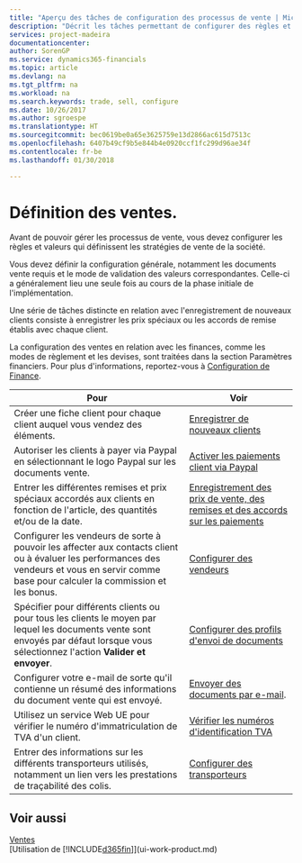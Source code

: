 ```yaml
---
title: "Aperçu des tâches de configuration des processus de vente | Microsoft Docs"
description: "Décrit les tâches permettant de configurer des règles et des valeurs pour définir vos stratégies et vos processus de vente."
services: project-madeira
documentationcenter: 
author: SorenGP
ms.service: dynamics365-financials
ms.topic: article
ms.devlang: na
ms.tgt_pltfrm: na
ms.workload: na
ms.search.keywords: trade, sell, configure
ms.date: 10/26/2017
ms.author: sgroespe
ms.translationtype: HT
ms.sourcegitcommit: bec0619be0a65e3625759e13d2866ac615d7513c
ms.openlocfilehash: 6407b49cf9b5e844b4e0920ccf1fc299d96ae34f
ms.contentlocale: fr-be
ms.lasthandoff: 01/30/2018

---
```

# <a name="setting-up-sales"></a>Définition des ventes.
Avant de pouvoir gérer les processus de vente, vous devez configurer les règles et valeurs qui définissent les stratégies de vente de la société.

Vous devez définir la configuration générale, notamment les documents vente requis et le mode de validation des valeurs correspondantes. Celle-ci a généralement lieu une seule fois au cours de la phase initiale de l'implémentation.

Une série de tâches distincte en relation avec l'enregistrement de nouveaux clients consiste à enregistrer les prix spéciaux ou les accords de remise établis avec chaque client.

La configuration des ventes en relation avec les finances, comme les modes de règlement et les devises, sont traitées dans la section Paramètres financiers. Pour plus d'informations, reportez-vous à [Configuration de Finance](finance-setup-finance.md).

| Pour | Voir |
| --- | --- |
| Créer une fiche client pour chaque client auquel vous vendez des éléments. |[Enregistrer de nouveaux clients](sales-how-register-new-customers.md) |
| Autoriser les clients à payer via Paypal en sélectionnant le logo Paypal sur les documents vente. |[Activer les paiements client via Paypal](sales-how-enable-payment-service-extensions.md) |
| Entrer les différentes remises et prix spéciaux accordés aux clients en fonction de l'article, des quantités et/ou de la date. |[Enregistrement des prix de vente, des remises et des accords sur les paiements](sales-how-record-sales-price-discount-payment-agreements.md) |
| Configurer les vendeurs de sorte à pouvoir les affecter aux contacts client ou à évaluer les performances des vendeurs et vous en servir comme base pour calculer la commission et les bonus. |[Configurer des vendeurs](sales-how-setup-salespeople.md) |
| Spécifier pour différents clients ou pour tous les clients le moyen par lequel les documents vente sont envoyés par défaut lorsque vous sélectionnez l'action **Valider et envoyer**. |[Configurer des profils d'envoi de documents](sales-how-setup-document-send-profiles.md) |
| Configurer votre e-mail de sorte qu'il contienne un résumé des informations du document vente qui est envoyé. |[Envoyer des documents par e-mail](ui-how-send-documents-email.md). |
|Utilisez un service Web UE pour vérifier le numéro d'immatriculation de TVA d'un client.|[Vérifier les numéros d'identification TVA](finance-setup-vat.md)|
|Entrer des informations sur les différents transporteurs utilisés, notamment un lien vers les prestations de traçabilité des colis.|[Configurer des transporteurs](sales-how-to-set-up-shipping-agents.md)|

## <a name="see-also"></a>Voir aussi
[Ventes](sales-manage-sales.md)  
[Utilisation de [!INCLUDE[d365fin](includes/d365fin_md.md)]](ui-work-product.md)

